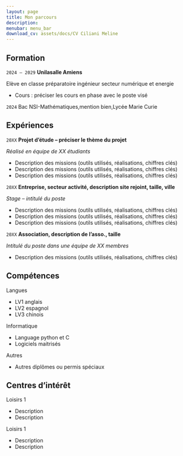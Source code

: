 ```yaml
---
layout: page
title: Mon parcours
description:
menubar: menu_bar
download_cv: assets/docs/CV Ciliani Meline
---
```


## Formation 

`2024 – 2029`
**Unilasalle Amiens**

Elève en classe préparatoire ingénieur secteur numérique et energie
* Cours : préciser les cours en phase avec le poste visé

`2024`
Bac NSI-Mathématiques,mention bien,Lycée Marie Curie

## Expériences

`20XX` **Projet d’étude – préciser le thème du projet**

_Réalisé en équipe de XX étudiants_
* Description des missions (outils utilisés, réalisations, chiffres clés)
* Description des missions (outils utilisés, réalisations, chiffres clés)
* Description des missions (outils utilisés, réalisations, chiffres clés)


`20XX` **Entreprise, secteur activité, description site rejoint, taille, ville**

_Stage – intitulé du poste_
* Description des missions (outils utilisés, réalisations, chiffres clés)
* Description des missions (outils utilisés, réalisations, chiffres clés)
* Description des missions (outils utilisés, réalisations, chiffres clés)

`20XX` **Association, description de l’asso., taille**

_Intitulé du poste dans une équipe de XX membres_
* Description des missions (outils utilisés, réalisations, chiffres clés)

## Compétences

Langues
* LV1 anglais
* LV2 espagnol
* LV3 chinois

Informatique
* Language python et C
* Logiciels maitrisés 

Autres
* Autres diplômes ou permis spéciaux

## Centres d’intérêt

Loisirs 1
* Description 
* Description 

Loisirs 1
* Description 
* Description 
